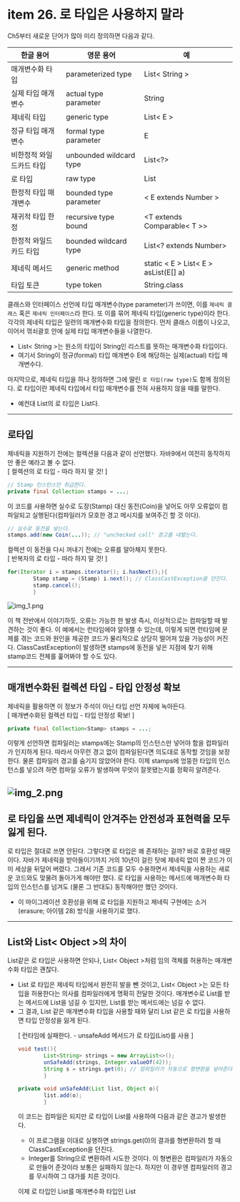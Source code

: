 # item 26. 로 타입은 사용하지 말라

Ch5부터 새로운 단어가 많아 미리 정의하면 다음과 같다.

| 한글 용어    | 영문 용어 | 예                                    |
|----------|-------|--------------------------------------|
| 매개변수화 타입 |  parameterized type     | List< String >                       |
|      실제 타입 매개변수    |     actual type parameter  | String                               |
|     제네릭 타입     |   generic type    | List< E >                            |
|     정규 타입 매개변수	     |    formal type parameter   | E                                    |
|     비한정적 와일드카드 타입     |    unbounded wildcard type   | List<?>                              |
|     로 타입     |    raw type   | List                                 |
|     한정적 타입 매개변수     |    bounded type parameter   | < E extends Number >                 |
|     재귀적 타입 한정     |   recursive type bound    | <T extends Comparable< T >>          |
|     한정적 와일드카드 타입     |   bounded wildcard type    | List<? extends Number>               |
|     제네릭 메서드     |    generic method   | static < E > List< E > asList(E[] a) |
|     타입 토큰     |   type token    | String.class                         |

클래스와 인터페이스 선언에 타입 매개변수(type parameter)가 쓰이면, 이를 ``제네릭 클래스`` 혹은 ``제네릭 인터페이스``라 한다. 또 이를 묶어 제네릭 타입(generic type)이라 한다.
각각의 제네릭 타입은 일련의 매개변수화 타입을 정의한다. 먼저 클래스 이름이 나오고, 이어서 꺾쇠괄호 안에 실제 타입 매개변수들을 나열한다.

 * List< String >는 원소의 타입이 String인 리스트를 뜻하는 매개변수화 타입이다.
 * 여기서 String이 정규(formal) 타입 매개변수 E에 해당하는 실제(actual) 타입 매개변수다.

마지막으로, 제네릭 타입을 하나 정의하면 그에 딸린 ``로 타입(raw type)``도 함께 정의된다. 로 타입이란 제네릭 타입에서 타입 매개변수를 전혀 사용하지 않을 때를 말한다.

 * 예컨대 List<E>의 로 타입은 List다.

-----
로타입 
-----
제네릭을 지원하기 전에는 컬렉션을 다음과 같이 선언했다. 자바9에서 여전히 동작하지만 좋은 예라고 볼 수 없다.<br />
[ 컬렉션의 로 타입 - 따라 하지 말 것! ]
````java
// Stamp 인스턴스만 취급한다.
private final Collection stamps = ...;
````

이 코드를 사용하면 실수로 도장(Stamp) 대신 동전(Coin)을 넣어도 아무 오류없이 컴파일되고 실행된다(컴파일러가 모호한 경고 메시지를 보여주긴 할 것 이다).
````java
// 실수로 동전을 넣는다.
stamps.add(new Coin(...)); // "unchecked call" 경고를 내뱉는다.
````
컬렉션 이 동전을 다시 꺼내기 전에는 오류를 알아채지 못한다.<br />
[ 반복자의 로 타입 - 따라 하지 말 것! ]
````java
for(Iterator i = stamps.iterator(); i.hasNext();){
        Stamp stamp = (Stamp) i.next(); // ClassCastException을 던진다.
        stamp.cancel();
        }
````
![img_1.png](img_1.png)

이 책 전반에서 이야기하듯, 오류는 가능한 한 발생 즉시, 이상적으로는 컴파일할 때 발견하는 것이 좋다. 이 예에서는 런타임에야 알아챌 수 있는데, 이렇게 되면 런타임에 문제를 겪는 코드와 원인을 제공한 코드가 물리적으로 상당히 떨어져 있을 가능성이 커진다. ClassCastException이 발생하면 stamps에 동전을 넣은 지점에 찾기 위해 stamp코드 전체를 훑어봐야 할 수도 있다.

-----
매개변수화된 컬렉션 타입 - 타입 안정성 확보
-----
제네릭을 활용하면 이 정보가 주석이 아닌 타입 선언 자체에 녹아든다. <br />
[ 매개변수화된 컬렉션 타입 - 타입 안정성 확보! ]
````java
private final Collection<Stamp> stamps = ...;
````
이렇게 선언하면 컴파일러는 stamps에는 Stamp의 인스턴스만 넣어야 함을 컴파일러가 인지하게 된다. 따라서 아무런 경고 없이 컴파일된다면 의도대로 동작할 것임을 보장한다. 물론 컴파일러 경고를 숨기지 않았어야 한다. 이제 stamps에 엉뚱한 타입의 인스턴스를 넣으려 하면 컴파일 오류가 발생하며 무엇이 잘못됐는지를 정확히 알려준다. <br />

![img_2.png](img_2.png)
-----
로 타입을 쓰면 제네릭이 안겨주는 안전성과 표현력을 모두 잃게 된다.
-----
로 타입은 절대로 쓰면 안된다. 그렇다면 로 타입은 왜 존재하는 걸까? 바로 호환성 때문이다. 자바가 제네릭을 받아들이기까지 거의 10년이 걸린 탓에 제네릭 없이 짠 코드가 이미 세상을 뒤덮어 버렸다. 그래서 기존 코드를 모두 수용하면서 제네릭을 사용하는 새로운 코드와도 맞물려 돌아가게 해야만 했다. 로 타입을 사용하는 메서드에 매개변수화 타입의 인스턴스를 넘겨도 (물론 그 반대도) 동작해야만 했던 것이다.
 * 이 마이그레이션 호환성을 위해 로 타입을 지원하고 제네릭 구현에는 소거(erasure; 아이템 28) 방식을 사용하기로 했다.

-----
List와 List< Object >의 차이
-----

List같은 로 타입은 사용하면 안되나, List< Object >처럼 임의 객체를 허용하는 매개변수화 타입은 괜찮다.
 * List 로 타입은 제네릭 타입에서 완전히 발을 뺀 것이고, List< Object >는 모든 타입을 허용한다는 의사를 컴파일러에게 명확히 전달한 것이다. 매개변수로 List를 받는 메서드에 List<String>을 넘길 수 있지만, List<Object>를 받는 메서드에는 넘길 수 없다.
 * 그 결과, List<Object> 같은 매개변수화 타입을 사용할 때와 달리 List 같은 로 타입을 사용하면 타입 안정성을 잃게 된다.

[ 런타임에 실패한다. - unsafeAdd 메서드가 로 타입(List)를 사용 ]
````java
void test(){
        List<String> strings = new ArrayList<>();
        unSafeAdd(strings, Integer.valueOf(42));
        String s = strings.get(0); // 컴파일러가 자동으로 형변환을 넣어준다.
        }

private void unSafeAdd(List list, Object o){
        list.add(o);
        }
````

이 코드는 컴파일은 되지만 로 타입이 List를 사용하여 다음과 같은 경고가 발생한다.
 * 이 프로그램을 이대로 실행하면 strings.get(0)의 결과를 형변환하려 할 때 ClassCastException을 던진다.
 * Integer를 String으로 변환하려 시도한 것이다. 이 형변환은 컴파일러가 자동으로 만들어 준것이라 보통은 실패하지 않는다. 하지만 이 경우엔 컴파일러의 경고를 무시하여 그 대가를 치른 것이다.

이제 로 타입인 List를 매개변수화 타입인 List<Object>로 바꾼 다음 다시 컴파일해보자. 이번에는 다음 오류 메시지가 출력되며 컴파일조차 되지 않는다.

이쯤 되면 원소의 타입을 몰라도 되는 로 타입을 쓰고 싶어질 수 있다. 예컨대 2개의 집합(Set)을 받아 공통 원소를 반환하는 메서드를 작성한다고 해보자. 다음은 제네릭을 처음 접하는 사람들이 작성할법한 코드다.

[ 잘못된 예 - 모르는 타입의 원소도 받는 로 타입을 사용했다. ]
````java
private int numElementsInCommon(Set s1, Set s2){
        int result = 0;
        for(Object o1 : s1){
        if(s2.contains(o1)){
        result++;
        }
        }
        return result;
        }
````

-----
타입이 뭔지 모를 땐 비한정적 와일드카드 타입을 사용하라
-----
역시 로 타입이라 안전하지 않다. 따라서 비한정적 와일드카드 타입(unbounded wildcard type)을 대신 사용하는 게 좋다. 제네릭 타입을 쓰고 싶지만 실제 타입 매개변수가 무엇인지 신경 쓰고 싶지 않다면 물음표(?)를 사용하자.
* 예컨대 제네릭 타입인 Set<E>의 비한정적 와일드카드 타입은 Set<?>다.

[ 비한정적 와일드카드 타입을 사용하라. - 타입 안전하면 유연하다. ]
````java
private int numElementsInCommon(Set<?> s1, Set<?> s2){ ... }
````

특징은 와일드카드 타입은 안전하고, 로 타입은 안전하지 않다.
 * 로 타입 컬렉션에는 아무 원소나 넣을 수 있으니 타입 불변식을 훼손하기 쉽다.

반면, Collection<?>에는 (null 외에는) 어떤 원소도 넣을 수 없다. 다른 원소를 넣으려 하면 컴파일할 때 다음의 오류 메시지를 보게 될 것이다. 컴파일러가 컬렉션의 타입 불변식을 훼손하지 못하게 막았다.
 * 구체적으로는 (null 외의) 어떤 원소도 Collection<?>에 넣지 못하게 했으며 컬렉션에서 꺼낼 수 있는 객체의 타입도 전혀 알 수 없게 했다. 이러한 제약을 받아들일 수 없다면 제네릭 메서드나 한정적 와일드카드 타입을 사용하면 된다.

-----
로 타입을 써도 좋은 예
-----

1. class 리터럴에는 로 타입을 써야 한다. 
 - 자바 명세는 class 리터럴에 매개변수화 타입을 사용하지 못하게 했다(배열과 기본 타입은 허용한다). 예를 들어 List.class, String[].class, int.class는 허용하고 List<String>.class와 List<?>.class는 허용하지 않는다.
2. instanceof 연산자에 로 타입이든 비한정적 와일드카드이든 똑같이 동작한다. 
 - 두 번째 예외는 instanceof 연산자와 관련이 있다. 런타임에는 제네릭 타입 정보가 지워지므로 instanceof 연산자는 비한정적 와일드카드 타입 이외의 매개변수화 타입에는 적용할 수 없다. 그리고 로 타입이 비한정적 와일드카드 타입이든 instanceof는 완전히 똑같이 동작한다.
 - 비한정적 와일드카드 타입의 꺾쇠괄호와 물음표는 아무런 역할 없이 코드만 지저분하게 만드므로, 차라리 로 타입을 쓰는 편이 깔끔하다. 다음은 제네릭 타입에 instanceof를 사용하는 올바른 예다.

[ 로 타입을 써도 좋은 예 - instanceof 연산자 ]
````java
if(o instanceof Set){ // 로 타입
        Set<?> s = (Set<?>) o; // 와일드카드 타입
        // ..
        }
````

-----
핵심 정리
-----
로 타입을 사용하면 런타임에 예외가 일어날 수 있으니 사용하면 안 된다. 로 타입은 제네릭이 도입되기 이전 코드와의 호환성을 위해 제공될 뿐이다.

빠르게 훑어보자면,
 * Set<Object>는 어떤 타입의 객체도 저장할 수 있는 매개변수화 타입이고,
 * Set<?>는 모종의 타입 객체만 저장할 수 있는 와일드카드 타입이다.
 * 이들의 로 타입인 Set은 제네릭 타입 시스템에 속하지 않는다.
 * et<Object>와 Set<?>는 안전하지만, 로 타입인 Set은 안전하지 않다.
